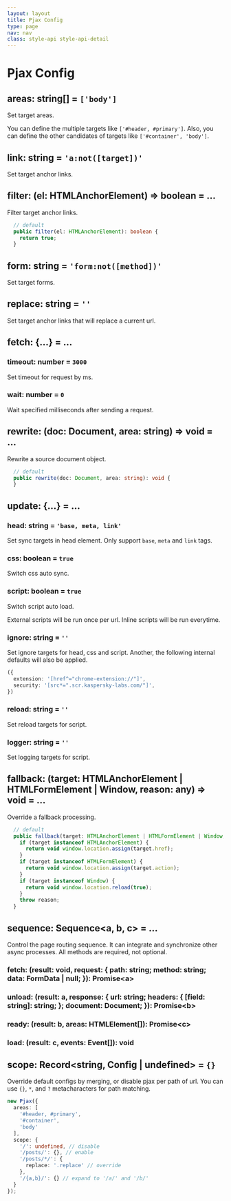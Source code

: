 ```yaml
---
layout: layout
title: Pjax Config
type: page
nav: nav
class: style-api style-api-detail
---
```


# Pjax Config

## areas: string[] = `['body']`

Set target areas.

You can define the multiple targets like `['#header, #primary']`.
Also, you can define the other candidates of targets like `['#container', 'body']`. 

## link: string = `'a:not([target])'`

Set target anchor links.

## filter: (el: HTMLAnchorElement) => boolean = ...

Filter target anchor links.

```ts
  // default
  public filter(el: HTMLAnchorElement): boolean {
    return true;
  }
```

## form: string = `'form:not([method])'`

Set target forms.

## replace: string = `''`

Set target anchor links that will replace a current url.

## fetch: {...} = ...

### timeout: number = `3000`

Set timeout for request by ms.

### wait: number = `0`

Wait specified milliseconds after sending a request.

## rewrite: (doc: Document, area: string) => void = ...

Rewrite a source document object.

```ts
  // default
  public rewrite(doc: Document, area: string): void {
  }
```

## update: {...} = ...

### head: string = `'base, meta, link'`

Set sync targets in head element. Only support `base`, `meta` and `link` tags.

### css: boolean = `true`

Switch css auto sync.

### script: boolean = `true`

Switch script auto load.

External scripts will be run once per url.
Inline scripts will be run everytime.

### ignore: string = `''`

Set ignore targets for head, css and script.
Another, the following internal defaults will also be applied.

```ts
({
  extension: '[href^="chrome-extension://"]',
  security: '[src*=".scr.kaspersky-labs.com/"]',
})
```

### reload: string = `''`

Set reload targets for script.

### logger: string = `''`

Set logging targets for script.

## fallback: (target: HTMLAnchorElement | HTMLFormElement | Window, reason: any) => void = ...

Override a fallback processing.

```ts
  // default
  public fallback(target: HTMLAnchorElement | HTMLFormElement | Window, reason: any): void {
    if (target instanceof HTMLAnchorElement) {
      return void window.location.assign(target.href);
    }
    if (target instanceof HTMLFormElement) {
      return void window.location.assign(target.action);
    }
    if (target instanceof Window) {
      return void window.location.reload(true);
    }
    throw reason;
  }
```

## sequence: Sequence<a, b, c> = ...

Control the page routing sequence.
It can integrate and synchronize other async processes.
All methods are required, not optional.

### fetch: (result: void, request: { path: string; method: string; data: FormData | null; }): Promise\<a>

### unload: (result: a, response: { url: string; headers: { [field: string]: string; }; document: Document; }): Promise\<b>

### ready: (result: b, areas: HTMLElement[]): Promise\<c>

### load: (result: c, events: Event[]): void

## scope: Record<string, Config | undefined> = `{}`

Override default configs by merging, or disable pjax per path of url.
You can use `{}`, `*`, and `?` metacharacters for path matching.

```ts
new Pjax({
  areas: [
    '#header, #primary',
    '#container',
    'body'
  ],
  scope: {
    '/': undefined, // disable
    '/posts/': {}, // enable
    '/posts/*/': {
      replace: '.replace' // override
    },
    '/{a,b}/': {} // expand to '/a/' and '/b/'
  }
});
```
